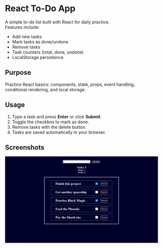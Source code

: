 # React To-Do App

A simple to-do list built with React for daily practice.  
Features include:  
- Add new tasks  
- Mark tasks as done/undone  
- Remove tasks  
- Task counters (total, done, undone)  
- LocalStorage persistence  

## Purpose
Practice React basics: components, state, props, event handling, conditional rendering, and local storage.

## Usage
1. Type a task and press **Enter** or click **Submit**.  
2. Toggle the checkbox to mark as done.  
3. Remove tasks with the delete button.  
4. Tasks are saved automatically in your browser.

## Screenshots
![shot-1](./src/screenshots/Shot-1.png)